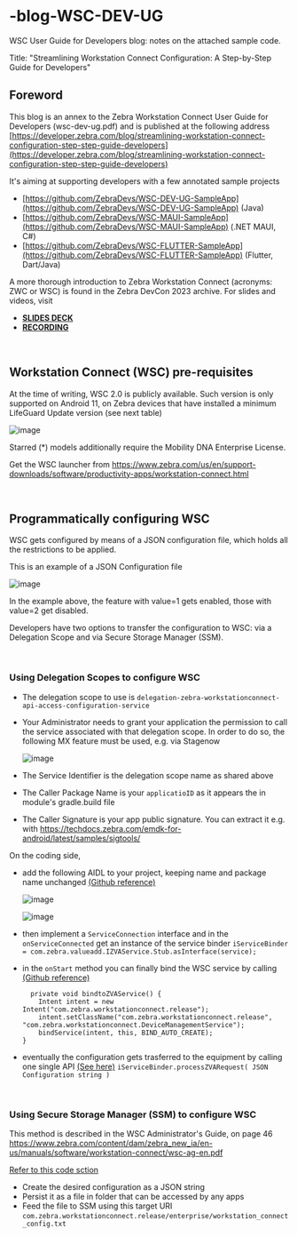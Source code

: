 <br>  

# -blog-WSC-DEV-UG
WSC User Guide for Developers blog: notes on the attached sample code.


Title: "Streamlining Workstation Connect Configuration: A Step-by-Step Guide for Developers"

## Foreword
This blog is an annex to the Zebra Workstation Connect User Guide for Developers (wsc-dev-ug.pdf) and is published at the following address [https://developer.zebra.com/blog/streamlining-workstation-connect-configuration-step-step-guide-developers](https://developer.zebra.com/blog/streamlining-workstation-connect-configuration-step-step-guide-developers)
 
It's aiming at supporting developers with a few annotated sample projects
- [https://github.com/ZebraDevs/WSC-DEV-UG-SampleApp](https://github.com/ZebraDevs/WSC-DEV-UG-SampleApp) (Java)
- [https://github.com/ZebraDevs/WSC-MAUI-SampleApp](https://github.com/ZebraDevs/WSC-MAUI-SampleApp) (.NET MAUI, C#)
- [https://github.com/ZebraDevs/WSC-FLUTTER-SampleApp](https://github.com/ZebraDevs/WSC-FLUTTER-SampleApp) (Flutter, Dart/Java)

A more thorough introduction to Zebra Workstation Connect (acronyms: ZWC or WSC) is found in the Zebra DevCon 2023 archive. For slides and videos, visit

- [**SLIDES DECK**](https://www.zebra.com/content/dam/zebra_dam/en/presentation/customer-facing/zebra-devcon2023-presentation-customer-facing-workstation-connect-nicola-de-zolt-en-us.pdf)
- [**RECORDING**](https://www.zebra.com/content/dam/zebra_dam/en/video/web-production/zebra-devcon2023-video-website-emc-power-pos-and-workstations-with-workstation-connect-nicola-de-zolt-en-us.mp4)
 
<br>

## Workstation Connect (WSC) pre-requisites

At the time of writing, WSC 2.0 is publicly available. Such version is only supported on Android 11, on Zebra devices that have installed a minimum LifeGuard Update version (see next table)

![image](https://github.com/NDZL/-blog-WSC-DEV-UG/assets/11386676/b133ebfe-b6fe-42b2-8503-6caa66e54d1e)

Starred (*) models additionally require the Mobility DNA Enterprise License.

Get the WSC launcher from https://www.zebra.com/us/en/support-downloads/software/productivity-apps/workstation-connect.html 

<br> 

## Programmatically configuring WSC

WSC gets configured by means of a JSON configuration file, which holds all the restrictions to be applied.

This is an example of a JSON Configuration file

![image](https://github.com/NDZL/-blog-WSC-DEV-UG/assets/11386676/c12db127-00d6-480a-a943-5e962868d4d3)

In the example above, the feature with value=1 gets enabled, those with value=2 get disabled.

Developers have two options to transfer the configuration to WSC: via a Delegation Scope and via Secure Storage Manager (SSM).

<br> 

   ### Using Delegation Scopes to configure WSC

- The delegation scope to use is ```delegation-zebra-workstationconnect-api-access-configuration-service```
- Your Administrator needs to grant your application the permission to call the service associated with that delegation scope. In order to do so, the following MX feature must be used, e.g. via Stagenow

    ![image](https://github.com/NDZL/-blog-WSC-DEV-UG/assets/11386676/b8ec45c2-c4a8-427f-b837-05d83178c3c8)

- The Service Identifier is the delegation scope name as shared above
- The Caller Package Name is your ```applicatioID``` as it appears the in module's gradle.build file
- The Caller Signature is your app public signature. You can extract it e.g. with https://techdocs.zebra.com/emdk-for-android/latest/samples/sigtools/


On the coding side, 
- add the following AIDL to your project, keeping name and package name unchanged [(Github reference)](https://github.com/ZebraDevs/WSC-DEV-UG-SampleApp/blob/b307fcecfdc33f7beac68ff04cc5ee2a12bd1f97/app/src/main/aidl/com/zebra/valueadd/IZVAService.aidl#L8)

    ![image](https://github.com/NDZL/-blog-WSC-DEV-UG/assets/11386676/1210232c-48f6-44c7-8d9b-33dbda7e50a1)

    ![image](https://github.com/NDZL/-blog-WSC-DEV-UG/assets/11386676/6d5bbec9-6c4a-4f2e-8bc4-7b6be025e5af)

- then implement a ```ServiceConnection``` interface and in the ```onServiceConnected``` get an instance of the service binder ```iServiceBinder = com.zebra.valueadd.IZVAService.Stub.asInterface(service);```
- in the ```onStart``` method you can finally bind the WSC service by calling [(Github reference)](https://github.com/ZebraDevs/WSC-DEV-UG-SampleApp/blob/b307fcecfdc33f7beac68ff04cc5ee2a12bd1f97/app/src/main/java/com/zebra/wsc_exerciser/HDLauncherActivity.java#L156)

    ```
      private void bindtoZVAService() {
        Intent intent = new Intent("com.zebra.workstationconnect.release");
        intent.setClassName("com.zebra.workstationconnect.release", "com.zebra.workstationconnect.DeviceManagementService");
        bindService(intent, this, BIND_AUTO_CREATE);
    }
  ```
- eventually the configuration gets trasferred to the equipment by calling one single API [(See here)](https://github.com/ZebraDevs/WSC-DEV-UG-SampleApp/blob/b307fcecfdc33f7beac68ff04cc5ee2a12bd1f97/app/src/main/java/com/zebra/wsc_exerciser/HDLauncherActivity.java#L113)
    `iServiceBinder.processZVARequest( JSON Configuration string ) `

<br> 

### Using Secure Storage Manager (SSM) to configure WSC

This method is described in the WSC Administrator's Guide, on page 46 https://www.zebra.com/content/dam/zebra_new_ia/en-us/manuals/software/workstation-connect/wsc-ag-en.pdf

[Refer to this code sction](https://github.com/ZebraDevs/WSC-DEV-UG-SampleApp/blob/b307fcecfdc33f7beac68ff04cc5ee2a12bd1f97/app/src/main/java/com/zebra/wsc_exerciser/HDLauncherActivity.java#L188)
- Create the desired configuration as a JSON string
- Persist it as a file in folder that can be accessed by any apps
- Feed the file to SSM using this target URI
    `com.zebra.workstationconnect.release/enterprise/workstation_connect_config.txt`




  






